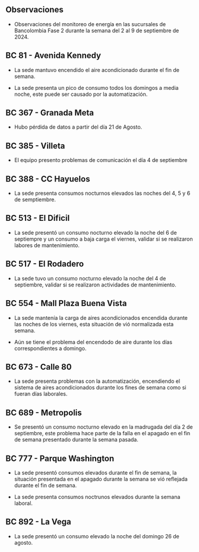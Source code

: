 ## Observaciones

<div align="right">

<!--<span style="font-size: smaller;"> Reporte semanal elaborado 02/01/2024</span> -->

</div>

- Observaciones del monitoreo de energía en las sucursales de Bancolombia Fase 2 durante la semana del 2 al 9 de septiembre de 2024.

<!--## BC 73 - Pereira

- La sede apagó el sistema de aire una hora mas tarde de lo habitual.-->

<!-- ## BC 79 - La Quinta Ibague -->

 ## BC 81 - Avenida Kennedy

<!--- La sede presentó consumos nocturnos elevados durante las noches del 31 de juilo al 2 de agosto.-->

- La sede mantuvo encendido el aire acondicionado durante el fin de semana. 

- La sede presenta un pico de consumo todos los domingos a media noche, este puede ser causado por la automatización.


<!-- ## BC 111 - Corozal

- Se presenta desconexión en los de aire, se está trabjando para reestablecer la comunicación. -->

<!-- - La sede presentó un consumo nocturno elevado la noche del 11 de Marzo. -->
<!-- Se corrige novedad de la carga del AA, para el 2 de mayo se puede tomar sede como referencia. Carga del aire era muy pequeña -->


<!--## BC 115 - Circunvalar Pereira-->

<!-- - La sede mejoró su patrón de consumo.-->

<!--- La sede encendió el equipo de aire acondicionado el dia 19 de agosto, que representa un día festivo.

- Esta sede presenta de forma recurrente el funcionamiento de equipos de aire acondicionado los días festivos.-->

<!-- -El cambio que presento la sede fue porque se pusieron las cargas de los cajeros que siempre funcionan -->

<!-- - La sede modificó su patrón de consumo histórico a partir del 30 de noviembre de 2023, especialmente en lo que respecta a los consumos nocturnos.-->

<!-- Se normaliza la novedad en la carga de aire acondicionado fuera del horario laboral a partir del 25 de noviembre, lo que resultará en una disminución en el consumo de energía y se reflejará en ahorros.-->

<!-- ## BC 138 - Mosquera

- La sede presenta horas de apagado más tarde de lo que se apaga un sucursal normalmente.-->

<!-- ## BC 221 - Soacha

- La sede encendió el equipo de aire acondicionado el dia 19 de agosto, que representa un día festivo. -->

<!-- ## BC 265 Valle de Lili

- La sede apagó los equipos de aire en una hora más tarde de lo normal respecto a la línea base.-->


<!--## BC 332 - Zipaquira

- La sede presentó un consumo nocturno elevado la noche del 21 de Agosto, validar si se realizaron labores de mantenimineto.-->

<!-- ## BC 334 - El Peñol

- Se presentan problemas con las medidas, se está validando esta información -->

## BC 367 - Granada Meta 

- Hubo pérdida de datos a partir del día 21 de Agosto.

<!--## BC 384 - Anapoima 

- Los días miércoles la sede apaga a el aire acondicionado a las 20:00 horas se sugiere realizar el apagado al igual que los otros días cuya hora es a las 19:00 horas.-->

## BC 385 - Villeta

- El equipo presento problemas de comunicación el día 4 de septiembre 

## BC 388 - CC Hayuelos

- La sede presenta consumos nocturnos elevados las noches del 4, 5 y 6 de semptiembre.

<!--## BC 415 - El Retiro

- Se presentan problemas con la medida de los aires, se está realizando la revisón.-->

<!--## BC 461 - La Carolina Unicentro

- Se presenta un consumo nocturno elevado la noche del 27 de agosto. -->

<!--## BC 478 - Mix Vía 40 -->

<!--- La sede presenta un consumos nocturnos elevados durante la semana, el sistema de aires no fue apagado durante las noches de días laborales, validar la razón.-->

<!--La sede presentó consumos nocturnos elevados durante la semana, comparados con la línea base.-->

<!--## BC 479 - Pamplona

- La medida de los aires acondicionados presenta un valor mucho menor a comparación con la medida del totalizador, se está realizando la validación de variable. -->

## BC 513 - El Dificil 

- La sede presentó un consumo nocturno elevado la noche del 6 de septiempre y un consumo a baja carga el viernes, validar si se realizaron labores de mantenimiento.

<!--- La sede presentó consumos elevados los días que representan fin de semana. -->

<!-- - Para la sede se debe validar la instalación de las medidas de los equipos de aire.-->

<!-- - La sede presenta un patrón de consumo irregular, manteniendo el aire encendido en horas nocturnas.-->


<!--## BC 516 - Santa Marta-->


## BC 517 - El Rodadero 

- La sede tuvo un consumo nocturno elevado la noche del 4 de septiembre, validar si se realizaron actividades de mantenimiento.

 ## BC 554 - Mall Plaza Buena Vista

- La sede mantenía la carga de aires acondicionados encendida durante las noches de los viernes, esta situación de vió normalizada esta semana.

- Aún se tiene el problema del encendodo de aire durante los días correspondientes a domingo.

<!--- La sede encendió el equipo de aire acondicionado el dia 19 de agosto, que representa un día festivo.-->

<!-- - La sede presenta un patrón de consumo irregular los días 5 y 6 de julio-->

<!-- - La sede presenta un conumo elevado el día 7 de julio que due domingo.-->

<!--## BC 583 - Riosucio

- El patrón de consumo en los fines de semana mejoró. -->

<!-- ## BC 619 - Plaza del Bosque Ibague-->

## BC 673 - Calle 80

- La sede presenta problemas con la automatización, encendiendo el sistema de aires acondicionados durante los fines de semana como si fueran días laborales.

<!-- ## BC 681 - Cerete

- El problema con la instalación de la medida de los equipos de aire ha sido solucionado.-->
<!-- - Se está validando la instalación de los equipos de medida del aire acondicionado.

- La sede normalizó su patrón de consumo.-->

<!-- ## BC 687 - Planeta Rica

<!-- - La sede presentó un consumo elevedo durante el fin de semana, el aire acondicionado se enciende de manera parcial, validar si se debe a alguna actividad operativa. -->
<!-- - La sede presentó una desconexión de la medida el día 18 de junio, y se reestableció la comunicación el día 21 de junio. -->

## BC 689 - Metropolis 

- Se presentó un consumo nocturno elevado en la madrugada del día 2 de septiembre, este problema hace parte de la falla en el apagado en el fin de semana presentado durante la semana pasada.

<!--## BC 733 - La Unión Valle

- La sede presentua un consumo nocturno la noche del 15 de agosto-->

<!-- - La sede presenta altos consumos nocturnos durante toda la semana. -->
<!-- ## BC 772 - Caicedonia

- La sede presenta consumos nocturnos elevados durante toda la semana laboral, verficar si fue por problemas en la automatización. -->

<!-- ## BC 775 - Bulevar 54

- El consumo de la sede fue mayor al de la línea base duramnte la semana, probablemente sea causado por el clima.-->

 ## BC 777 - Parque Washington 

<!--- La sede encendió el equipo de aire acondicionado el dia 19 de agosto, que representa un día festivo.

- La sede presenta un consumo nocturno elevado la noche del 19 de agosto.-->
- La sede presentó consumos elevados durante el fin de semana, la situación presentada en el apagado durante la semana se vió reflejada durante el fin de semana.

- La sede presenta consumos noctrunos elevados durante la semana laboral.

<!--- Esta sede presenta de forma recurrente el funcionamiento de equipos de aire acondicionado los días festivos.-->

<!-- ## BC 781 - Prado Plaza

- La sede apagó los equipos de aire en una hora más tarde de lo normal respecto a la línea base.-->

<!-- ## BC 802 - Puerto Lopez 

- La sede presenta un pico de consumo el sábado en la mañana.-->

## BC 892 - La Vega

- La sede presentó un consumo elevado la noche del domingo 26 de agosto.



<!--## BC - Metropolitan

- La sede encendió el equipo de aire acondicionado el dia 19 de agosto, que representa un día festivo. -->
